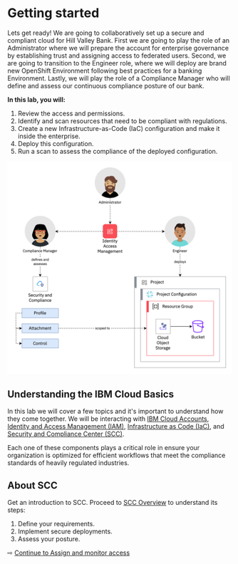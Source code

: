 # Getting started

Lets get ready! We are going to collaboratively set up a secure and compliant cloud for Hill Valley Bank.  First we are going to play the role of an Administrator where we will prepare the account for enterprise governance by establishing trust and assigning access to federated users. Second, we are going to transition to the Engineer role, where we will deploy are brand new OpenShift Environment following best practices for a banking Environment. Lastly, we will play the role of a Compliance Manager who will define and assess our continuous compliance posture of our bank.

**In this lab, you will:**
1. Review the access and permissions.
1. Identify and scan resources that need to be compliant with regulations.
1. Create a new Infrastructure-as-Code (IaC) configuration and make it inside the enterprise.
1. Deploy this configuration.
1. Run a scan to assess the compliance of the deployed configuration.

![](images/10-architecture.png ':size=800')

## Understanding the IBM Cloud Basics

In this lab we will cover a few topics and it's important to understand how they come together.  We will be interacting with [IBM Cloud Accounts](https://cloud.ibm.com/docs/account?topic=account-accounts), [Identity and Access Management (IAM)](https://cloud.ibm.com/docs/account?topic=account-account_setup), [Infrastructure as Code (IaC)](https://cloud.ibm.com/docs/schematics?topic=schematics-infrastructure-as-code), and [Security and Compliance Center (SCC)](https://cloud.ibm.com/docs/security-compliance?topic=security-compliance-best-practices).

Each one of these components plays a critical role in ensure your organization is optimized for efficient workflows that meet the compliance standards of heavily regulated industries.

## About SCC

Get an introduction to SCC. Proceed to [SCC Overview](https://cloud.ibm.com/security-compliance/overview) to understand its steps:

1. Define your requirements.
2. Implement secure deployments.
3. Assess your posture.

⇨ [Continue to Assign and monitor access](20-administrator.md)
